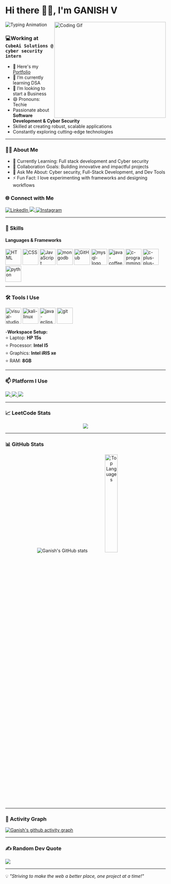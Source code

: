 # Hi there 👋🏻, I'm **GANISH V**

![Typing
Animation](https://readme-typing-svg.demolab.com/?lines=Entrepreneur;Software+Developer;Full+Stack+Developer;Web+Developer+Designer&font=Fira%20Code&center=true&width=440&height=45&color=00bcd4&vCenter=true&size=22)
<img align="right" src="https://i.pinimg.com/originals/47/f0/34/47f0342cec72b800463bf003eac1257e.gif" alt="Coding Gif" width="350" height="300" />

### 💻Working at `CubeAi Solutions @ cyber security intern`



- 🔭 Here's my [Portfolio]()
- 🌱 I’m currently learning DSA
- 👯 I’m looking to start a Business
- 😄 Pronouns: Techie
- Passionate about **Software Development & Cyber Security**
- Skilled at creating robust, scalable applications
- Constantly exploring cutting-edge technologies

---
### 👨‍💻 About Me
- 🌱 Currently Learning: Full stack development and Cyber security
- 👯 Collaboration Goals: Building innovative and impactful projects
- 💬 Ask Me About: Cyber security, Full-Stack Development, and Dev Tools
- ⚡ Fun Fact: I love experimenting with frameworks and designing workflows
  
### 🌐 Connect with Me
<p align="left">
  
<!-- LinkdIn -->
<a href="https://www.linkedin.com/in/ganish/" target="LinkdIn">
<img
src="https://img.shields.io/badge/LinkedIn-blue?style=for-the-badge&logo=linkedin&logoColor=white" alt="LinkedIn" />
</a>

  <!-- Gmail -->
<a href="ganishv2@gmail.com" target="Gmail">
<img
src="https://img.shields.io/badge/Gmail-D14836?style=for-the-badge&logo=gmail&logoColor=white" />
</a>

  <!-- Instagram -->
<a href="https://www.instagram.com/spartan_ganish/" target="Instagram">
<img src="https://img.shields.io/badge/Instagram-E4405F?style=for-the-badge&logo=instagram&logoColor=white" alt="Instagram" />
</a>

<!-- <a href="https://www.youtube.com/@codebyabi" target="_blank">
<img
src="https://img.shields.io/badge/YouTube-FF0000?style=for-the-badge&logo=youtube&logoCo
lor=white" alt="YouTube" /> 
</a>-->
</p>

---

### 🚀  Skills
#### **Languages & Frameworks**
<p align="left">
<img width="50" height="50" src="https://img.icons8.com/color/48/000000/html-5.png" alt="HTML" title="HTML" />
<img width="50" height="50" src="https://img.icons8.com/color/48/000000/css3.png" alt="CSS" title="CSS" />
<img width="50" height="50" src="https://img.icons8.com/color/48/000000/javascript.png" alt="JavaScript" title="JavaScript" />
<!-- <img width="50" height="50" src="https://img.icons8.com/fluency/48/tailwind_css.png" alt="tailwind_css"/>
<img width="50" height="50" src="https://img.icons8.com/color/48/000000/bootstrap.png" alt="Bootstrap" title="Bootstrap" />
<img width="50" height="50" src="https://img.icons8.com/color/48/react-native.png" alt="react-native"/>
<img width="50" height="50" src="https://img.icons8.com/color/48/000000/nodejs.png" alt="Node.js" title="Node.js" />
<img width="50" height="50" src="https://img.icons8.com/ios/50/express-js.png" alt="Express.js" title="Express.js" /> -->
<img width="50" height="50" src="https://img.icons8.com/color/48/mongodb.png" alt="mongodb"/>
<!-- <img width="50" height="50" src="https://img.icons8.com/color/48/nextjs.png" alt="Next.js" title="Next.js" />-->
<img width="50" height="50" src="https://img.icons8.com/color/48/000000/github.png" alt="GitHub" title="GitHub" /> 
<!-- <img width="50" height="50" src="https://img.icons8.com/color/48/flutter.png" alt="flutter"/> -->
<img width="50" height="50" src="https://img.icons8.com/fluency/48/mysql-logo.png" alt="mysql-logo"/>
<!-- <img width="50" height="50" src="https://img.icons8.com/color/48/google-firebase-console.png" alt="google-firebase-console"/> -->
<img width="50" height="50" src="https://img.icons8.com/color/48/java-coffee-cup-logo--v1.png" alt="java-coffee-cup-logo--v1"/>
<img width="50" height="50" src="https://img.icons8.com/fluency/48/c-programming.png" alt="c-programming"/>
<img width="50" height="50" src="https://img.icons8.com/color/48/c-plus-plus-logo.png" alt="c-plus-plus-logo"/>
<img width="50" height="50" src="https://img.icons8.com/fluency/48/python.png" alt="python"/>
</p>

---

### 🛠️ Tools I Use
<p align="left">
<img width="50" height="50" src="https://img.icons8.com/fluency/48/visual-studio-code-2019.png" alt="visual-studio-code-2019"/>
<img width="50" height="50" src="https://img.icons8.com/plasticine/100/kali-linux.png" alt="kali-linux"/>
<img width="50" height="50" src="https://img.icons8.com/officel/80/java-eclipse.png" alt="java-eclipse"/>
<img width="50" height="50" src="https://img.icons8.com/color/48/git.png" alt="git"/>
<!-- <img width="50" height="50" src="https://img.icons8.com/color/48/android-studio--v2.png" alt="android-studio--v2"/> -->
<!-- <img width="50" height="50" src="https://img.icons8.com/color/48/figma--v1.png" alt="figma--v1"/> -->
<!-- <img width="50" height="50" src="https://img.icons8.com/color/48/pycharm--v1.png" alt="pycharm--v1"/> -->
  

-**Workspace Setup:**
<br>
     ⭐ Laptop: **HP 15s** <br>
     ⭐ Processor: **Intel I5** <br>
     ⭐ Graphics: **Intel iRIS xe** <br>
     ⭐ RAM: **8GB** <br>
     </p>
 
 ---
 
### 📫 Platform I Use
<p align="left">
  
<!-- LeetCode -->
<a href="https://leetcode.com/u/autiet22cy013/" target="LeetCode">
<img src="https://img.shields.io/badge/-LeetCode-FFA116?style=for-the-badge&logo=LeetCode&logoColor=black" />
</a>

  <!-- HackerRank -->
<a href="https://www.hackerrank.com/profile/h731622149013" target="HackerRank">
<img src="https://img.shields.io/badge/-Hackerrank-2EC866?style=for-the-badge&logo=HackerRank&logoColor=white" />
</a>

  <!-- CodeChef -->
<a href="https://www.codechef.com/users/ganish_t_05" target="CodeChef">
<img src="https://img.shields.io/badge/Codechef-%23B92B27.svg?&style=for-the-badge&logo=Codechef&logoColor=white" />
</a>


</p>

---
### 📈 LeetCode Stats

<p align="center">
<img src="https://leetcard.jacoblin.cool/autiet22cy013?theme=dark&font=Roboto%20Flex&ext=contest" />
</p>

---

### 📊 GitHub Stats
<p align="center">
<img src="https://github-readme-stats.vercel.app/api?username=Ganish-2005&theme=blue-green" alt="Ganish's GitHub stats" />
<img width="28%" src="https://github-readme-stats.vercel.app/api/top-langs/?username=Ganish-2005&theme=blue-green"  alt="Top Languages" />
</p>


---

<!-- 
## 🏆 GitHub Trophies
![](https://github-profile-trophy.vercel.app/?username=GVishnudhasan&theme=radical&no-frame=false&no-bg=false&margin-w=4)

# 📊 GitHub Stats:
![](https://github-readme-stats.vercel.app/api?username=GVishnudhasan&theme=dark&hide_border=false&include_all_commits=false&count_private=false)<br/>
![](https://github-readme-streak-stats.herokuapp.com/?user=GVishnudhasan&theme=dark&hide_border=false)<br/>
![](https://github-readme-stats.vercel.app/api/top-langs/?username=GVishnudhasan&theme=dark&hide_border=false&include_all_commits=false&count_private=false&layout=compact) 

---  -->


### 🌟 Activity Graph
[![Ganish's github activity graph](https://github-readme-activity-graph.vercel.app/graph?username=Ganish-2005&bg_color=030202&color=f4f0f4&line=63f03d&point=f5f6fa&area=true&hide_border=true)](https://github.com/ashutosh00710/github-readme-activity-graph)

---

### ✍️ Random Dev Quote
![](https://quotes-github-readme.vercel.app/api?type=horizontal&theme=tokyonight)

---

💡 *"Striving to make the web a better place, one project at a time!"*

<!-- Proudly created with [Hariharan Kumar](https://hariharankumar-web.netlify.app/) -->
